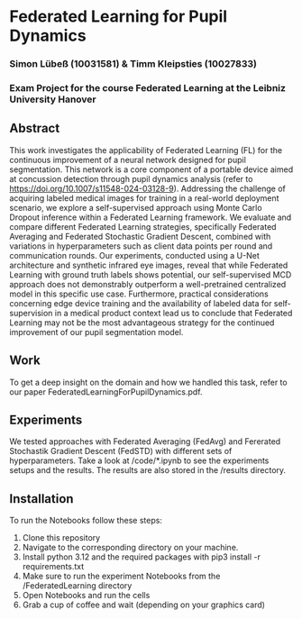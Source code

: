 # Federated Learning for Pupil Dynamics
### Simon Lübeß (10031581) & Timm Kleipsties (10027833)
### Exam Project for the course Federated Learning at the Leibniz University Hanover


## Abstract

This work investigates the applicability of Federated Learning (FL) for the continuous improvement of a neural network designed for pupil segmentation. This network is a core component of a portable device aimed at concussion detection through pupil dynamics analysis (refer to https://doi.org/10.1007/s11548-024-03128-9). Addressing the challenge of acquiring labeled medical images for training in a real-world deployment scenario, we explore a self-supervised approach using Monte Carlo Dropout inference within a Federated Learning framework. We evaluate and compare different Federated Learning strategies, specifically Federated Averaging and Federated Stochastic Gradient Descent, combined with variations in hyperparameters such as client data points per round and communication rounds. Our experiments, conducted using a U-Net architecture and synthetic infrared eye images, reveal that while Federated Learning with ground truth labels shows potential, our self-supervised MCD approach does not demonstrably outperform a well-pretrained centralized model in this specific use case. Furthermore, practical considerations concerning edge device training and the availability of labeled data for self-supervision in a medical product context lead us to conclude that Federated Learning may not be the most advantageous strategy for the continued improvement of our pupil segmentation model.

## Work

To get a deep insight on the domain and how we handled this task, refer to our paper FederatedLearningForPupilDynamics.pdf.

## Experiments

We tested approaches with Federated Averaging (FedAvg) and Fererated Stochastik Gradient Descent (FedSTD) with different sets of hyperparameters. Take a look at /code/*.ipynb to see the experiments setups and the results. The results are also stored in the /results directory.

## Installation

To run the Notebooks follow these steps:
1.  Clone this repository
2.  Navigate to the corresponding directory on your machine.
3.  Install python 3.12 and the required packages with pip3 install -r requirements.txt
4.  Make sure to run the experiment Notebooks from the /FederatedLearning directory
5.  Open Notebooks and run the cells
6.  Grab a cup of coffee and wait (depending on your graphics card)

